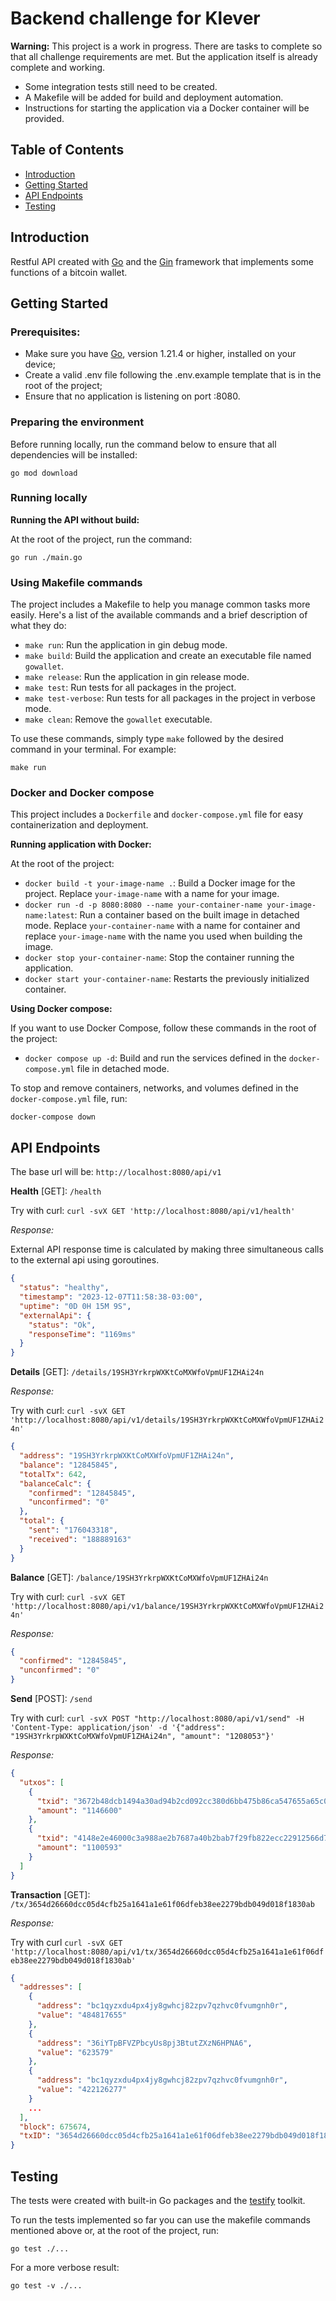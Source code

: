 # Backend challenge for Klever

**Warning:** This project is a work in progress. There are tasks to complete so that all challenge requirements are met. But the application itself is already complete and working. 

- Some integration tests still need to be created. 
- A Makefile will be added for build and deployment automation.
- Instructions for starting the application via a Docker container will be provided.

## Table of Contents

- [Introduction](#introduction)
- [Getting Started](#getting-started)
- [API Endpoints](#api-endpoints)
- [Testing](#testing)

## Introduction

Restful API created with [Go](https://go.dev/) and the [Gin](https://gin-gonic.com/) framework that implements some functions of a bitcoin wallet. 
## Getting Started

### Prerequisites:

- Make sure you have [Go](https://go.dev/), version 1.21.4 or higher, installed on your device;
- Create a valid .env file following the .env.example template that is in the root of the project;
- Ensure that no application is listening on port :8080.

### Preparing the environment

Before running locally, run the command below to ensure that all dependencies will be installed:

```shell
go mod download
```

### Running locally

**Running the API without build:**

At the root of the project, run the command:

```shell
go run ./main.go
```

### Using Makefile commands

The project includes a Makefile to help you manage common tasks more easily. Here's a list of the available commands and a brief description of what they do:

- `make run`: Run the application in gin debug mode.
- `make build`: Build the application and create an executable file named `gowallet`.
- `make release`: Run the application in gin release mode.
- `make test`: Run tests for all packages in the project.
- `make test-verbose`: Run tests for all packages in the project in verbose mode.
- `make clean`: Remove the `gowallet` executable.

To use these commands, simply type `make` followed by the desired command in your terminal. For example:

```shell
make run
```

### Docker and Docker compose

This project includes a `Dockerfile` and `docker-compose.yml` file for easy containerization and deployment.

**Running application with Docker:**

At the root of the project:

- `docker build -t your-image-name .`: Build a Docker image for the project. Replace `your-image-name` with a name for your image.
- `docker run -d -p 8080:8080 --name your-container-name your-image-name:latest`: Run a container based on the built image in detached mode. Replace `your-container-name` with a name for container and replace `your-image-name` with the name you used when building the image.
- `docker stop your-container-name`: Stop the container running the application.
- `docker start your-container-name`: Restarts the previously initialized container.

**Using Docker compose:**

If you want to use Docker Compose, follow these commands in the root of the project:

- `docker compose up -d`: Build and run the services defined in the `docker-compose.yml` file in detached mode.

To stop and remove containers, networks, and volumes defined in the `docker-compose.yml` file, run:

```shell
docker-compose down
```

## API Endpoints

The base url will be: `http://localhost:8080/api/v1`

**Health** [GET]: `/health`

Try with curl: `curl -svX GET 'http://localhost:8080/api/v1/health'`

_Response:_

External API response time is calculated by making three simultaneous calls to the external api using goroutines.

```json
{
  "status": "healthy",
  "timestamp": "2023-12-07T11:58:38-03:00",
  "uptime": "0D 0H 15M 9S",
  "externalApi": {
    "status": "Ok",
    "responseTime": "1169ms"
  }
}
```

**Details** [GET]: `/details/19SH3YrkrpWXKtCoMXWfoVpmUF1ZHAi24n`

_Response:_

Try with curl: `curl -svX GET 'http://localhost:8080/api/v1/details/19SH3YrkrpWXKtCoMXWfoVpmUF1ZHAi24n'`

```json
{
  "address": "19SH3YrkrpWXKtCoMXWfoVpmUF1ZHAi24n",
  "balance": "12845845",
  "totalTx": 642,
  "balanceCalc": {
    "confirmed": "12845845",
    "unconfirmed": "0"
  },
  "total": {
    "sent": "176043318",
    "received": "188889163"
  }
}
```

**Balance** [GET]: `/balance/19SH3YrkrpWXKtCoMXWfoVpmUF1ZHAi24n`

Try with curl: `curl -svX GET 'http://localhost:8080/api/v1/balance/19SH3YrkrpWXKtCoMXWfoVpmUF1ZHAi24n'`

_Response:_

```json
{
  "confirmed": "12845845",
  "unconfirmed": "0"
}
```

**Send** [POST]: `/send`

Try with curl: `curl -svX POST "http://localhost:8080/api/v1/send" -H 'Content-Type: application/json' -d '{"address": "19SH3YrkrpWXKtCoMXWfoVpmUF1ZHAi24n", "amount": "1208053"}'`

_Response:_

```json
{
  "utxos": [
    {
      "txid": "3672b48dcb1494a30ad94b2cd092cc380d6bb475b86ca547655a65c0c27941e5",
      "amount": "1146600"
    },
    {
      "txid": "4148e2e46000c3a988ae2b7687a40b2bab7f29fb822ecc22912566d7b74330a4",
      "amount": "1100593"
    }
  ]
}
```

**Transaction** [GET]: `/tx/3654d26660dcc05d4cfb25a1641a1e61f06dfeb38ee2279bdb049d018f1830ab`

_Response:_

Try with curl `curl -svX GET 'http://localhost:8080/api/v1/tx/3654d26660dcc05d4cfb25a1641a1e61f06dfeb38ee2279bdb049d018f1830ab'`

```json
{
  "addresses": [
    {
      "address": "bc1qyzxdu4px4jy8gwhcj82zpv7qzhvc0fvumgnh0r",
      "value": "484817655"
    },
    {
      "address": "36iYTpBFVZPbcyUs8pj3BtutZXzN6HPNA6",
      "value": "623579"
    },
    {
      "address": "bc1qyzxdu4px4jy8gwhcj82zpv7qzhvc0fvumgnh0r",
      "value": "422126277"
    }
    ...
  ],
  "block": 675674,
  "txID": "3654d26660dcc05d4cfb25a1641a1e61f06dfeb38ee2279bdb049d018f1830ab"
}
```


## Testing

The tests were created with built-in Go packages and the [testify](https://github.com/stretchr/testify) toolkit.

To run the tests implemented so far you can use the makefile commands mentioned above or, at the root of the project, run:

```shell
go test ./...
```

For a more verbose result:

```shell
go test -v ./...
```
